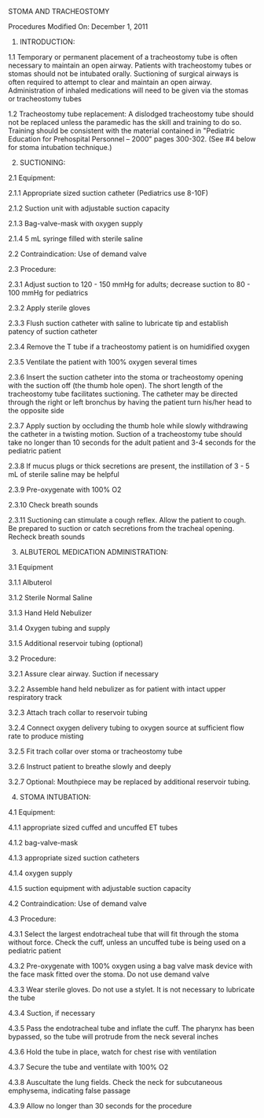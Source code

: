 STOMA AND TRACHEOSTOMY

Procedures
Modified On: December 1, 2011

1. INTRODUCTION:

1.1 Temporary or permanent placement of a tracheostomy tube is often necessary to maintain an open airway. Patients with tracheostomy tubes or stomas should not be intubated orally. Suctioning of surgical airways is often required to attempt to clear and maintain an open airway. Administration of inhaled medications will need to be given via the stomas or tracheostomy tubes

1.2 Tracheostomy tube replacement: A dislodged tracheostomy tube should not be replaced unless the paramedic has the skill and training to do so. Training should be consistent with the material contained in "Pediatric Education for Prehospital Personnel – 2000" pages 300-302. (See #4 below for stoma intubation technique.)

2. SUCTIONING:

2.1 Equipment:

2.1.1 Appropriate sized suction catheter (Pediatrics use 8-10F)

2.1.2 Suction unit with adjustable suction capacity

2.1.3 Bag-valve-mask with oxygen supply

2.1.4 5 mL syringe filled with sterile saline

2.2 Contraindication: Use of demand valve

2.3 Procedure:

2.3.1 Adjust suction to 120 - 150 mmHg for adults; decrease suction to 80 - 100 mmHg for pediatrics

2.3.2 Apply sterile gloves

2.3.3 Flush suction catheter with saline to lubricate tip and establish patency of suction catheter

2.3.4 Remove the T tube if a tracheostomy patient is on humidified oxygen

2.3.5 Ventilate the patient with 100% oxygen several times

2.3.6 Insert the suction catheter into the stoma or tracheostomy opening with the suction off (the thumb hole open). The short length of the tracheostomy tube facilitates suctioning. The catheter may be directed through the right or left bronchus by having the patient turn his/her head to the opposite side

2.3.7 Apply suction by occluding the thumb hole while slowly withdrawing the catheter in a twisting motion. Suction of a tracheostomy tube should take no longer than 10 seconds for the adult patient and 3-4 seconds for the pediatric patient

2.3.8 If mucus plugs or thick secretions are present, the instillation of 3 - 5 mL of sterile saline may be helpful

2.3.9 Pre-oxygenate with 100% O2

2.3.10 Check breath sounds

2.3.11 Suctioning can stimulate a cough reflex. Allow the patient to cough. Be prepared to suction or catch secretions from the tracheal opening. Recheck breath sounds

3. ALBUTEROL MEDICATION ADMINISTRATION:

3.1 Equipment

3.1.1 Albuterol

3.1.2 Sterile Normal Saline

3.1.3 Hand Held Nebulizer

3.1.4 Oxygen tubing and supply

3.1.5 Additional reservoir tubing (optional)

3.2 Procedure:

3.2.1 Assure clear airway. Suction if necessary

3.2.2 Assemble hand held nebulizer as for patient with intact upper respiratory track

3.2.3 Attach trach collar to reservoir tubing

3.2.4 Connect oxygen delivery tubing to oxygen source at sufficient flow rate to produce misting

3.2.5 Fit trach collar over stoma or tracheostomy tube

3.2.6 Instruct patient to breathe slowly and deeply

3.2.7 Optional: Mouthpiece may be replaced by additional reservoir tubing.

4. STOMA INTUBATION:

4.1 Equipment:

4.1.1 appropriate sized cuffed and uncuffed ET tubes

4.1.2 bag-valve-mask

4.1.3 appropriate sized suction catheters

4.1.4 oxygen supply

4.1.5 suction equipment with adjustable suction capacity

4.2 Contraindication: Use of demand valve

4.3 Procedure:

4.3.1 Select the largest endotracheal tube that will fit through the stoma without force. Check the cuff, unless an uncuffed tube is being used on a pediatric patient

4.3.2 Pre-oxygenate with 100% oxygen using a bag valve mask device with the face mask fitted over the stoma. Do not use demand valve

4.3.3 Wear sterile gloves. Do not use a stylet. It is not necessary to lubricate the tube

4.3.4 Suction, if necessary

4.3.5 Pass the endotracheal tube and inflate the cuff. The pharynx has been bypassed, so the tube will protrude from the neck several inches

4.3.6 Hold the tube in place, watch for chest rise with ventilation

4.3.7 Secure the tube and ventilate with 100% O2

4.3.8 Auscultate the lung fields. Check the neck for subcutaneous emphysema, indicating false passage

4.3.9 Allow no longer than 30 seconds for the procedure

